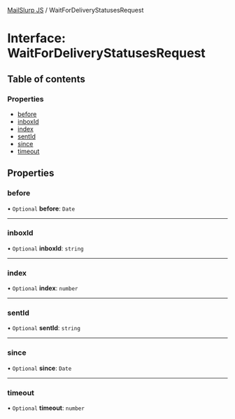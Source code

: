 [MailSlurp JS](../README.md) / WaitForDeliveryStatusesRequest

# Interface: WaitForDeliveryStatusesRequest

## Table of contents

### Properties

- [before](WaitForDeliveryStatusesRequest.md#before)
- [inboxId](WaitForDeliveryStatusesRequest.md#inboxid)
- [index](WaitForDeliveryStatusesRequest.md#index)
- [sentId](WaitForDeliveryStatusesRequest.md#sentid)
- [since](WaitForDeliveryStatusesRequest.md#since)
- [timeout](WaitForDeliveryStatusesRequest.md#timeout)

## Properties

### before

• `Optional` **before**: `Date`

___

### inboxId

• `Optional` **inboxId**: `string`

___

### index

• `Optional` **index**: `number`

___

### sentId

• `Optional` **sentId**: `string`

___

### since

• `Optional` **since**: `Date`

___

### timeout

• `Optional` **timeout**: `number`
